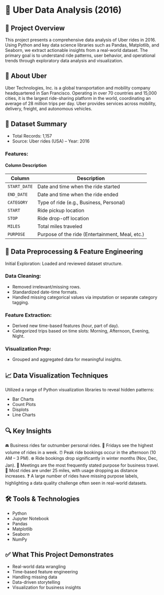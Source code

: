 # 🚗 **Uber Data Analysis (2016)**
## 📌 **Project Overview**
This project presents a comprehensive data analysis of Uber rides in 2016. Using Python and key data science libraries such as Pandas, Matplotlib, and Seaborn, we extract actionable insights from a real-world dataset. The primary goal is to understand ride patterns, user behavior, and operational trends through exploratory data analysis and visualization.

## 🏢 **About Uber**
Uber Technologies, Inc. is a global transportation and mobility company headquartered in San Francisco. Operating in over 70 countries and 15,000 cities, it is the largest ride-sharing platform in the world, coordinating an average of 28 million trips per day. Uber provides services across mobility, delivery, freight, and autonomous vehicles.

## 📂 **Dataset Summary**
- Total Records: 1,157
- Source: Uber rides (USA) – Year: 2016

### Features:
#### Column	Description
| Column       | Description                                       |
| ------------ | ------------------------------------------------- |
| `START_DATE` | Date and time when the ride started               |
| `END_DATE`   | Date and time when the ride ended                 |
| `CATEGORY`   | Type of ride (e.g., Business, Personal)           |
| `START`      | Ride pickup location                              |
| `STOP`       | Ride drop-off location                            |
| `MILES`      | Total miles traveled                              |
| `PURPOSE`    | Purpose of the ride (Entertainment, Meal, etc.)   |

## 🔧 Data Preprocessing & Feature Engineering
Initial Exploration: Loaded and reviewed dataset structure.

### Data Cleaning:
- Removed irrelevant/missing rows.
- Standardized date-time formats.
- Handled missing categorical values via imputation or separate category tagging.

### Feature Extraction:
- Derived new time-based features (hour, part of day).
- Categorized trips based on time slots: Morning, Afternoon, Evening, Night.

### Visualization Prep:
- Grouped and aggregated data for meaningful insights.

## 📈 Data Visualization Techniques
Utilized a range of Python visualization libraries to reveal hidden patterns:
- Bar Charts
- Count Plots
- Displots
- Line Charts

## 🔍 Key Insights
🚘 Business rides far outnumber personal rides.
📅 Fridays see the highest volume of rides in a week.
⏰ Peak ride bookings occur in the afternoon (10 AM – 3 PM).
❄️ Ride bookings drop significantly in winter months (Nov, Dec, Jan).
📍 Meetings are the most frequently stated purpose for business travel.
📏 Most rides are under 25 miles, with usage dropping as distance increases.
❓ A large number of rides have missing purpose labels, highlighting a data quality challenge often seen in real-world datasets.

## 🛠️ Tools & Technologies
- Python
- Jupyter Notebook
- Pandas
- Matplotlib
- Seaborn
- NumPy

## ✅ What This Project Demonstrates
- Real-world data wrangling
- Time-based feature engineering
- Handling missing data
- Data-driven storytelling
- Visualization for business insights

